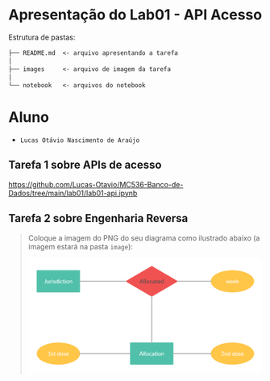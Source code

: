 # Apresentação do Lab01 - API Acesso

Estrutura de pastas:

~~~
├── README.md  <- arquivo apresentando a tarefa
│
├── images     <- arquivo de imagem da tarefa
│
└── notebook   <- arquivos do notebook
~~~

# Aluno
* `Lucas Otávio Nascimento de Araújo`

## Tarefa 1 sobre APIs de acesso

https://github.com/Lucas-Otavio/MC536-Banco-de-Dados/tree/main/lab01/lab01-api.ipynb

## Tarefa 2 sobre Engenharia Reversa
> Coloque a imagem do PNG do seu diagrama como ilustrado abaixo (a imagem estará na pasta `image`):
>
> ![Diagrama de Orquestração](images/lab01.png)
